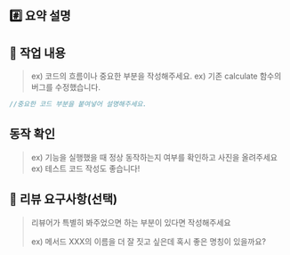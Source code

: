 ## #️⃣ 요약 설명

## 📝 작업 내용

> ex) 코드의 흐름이나 중요한 부분을 작성해주세요.
> ex) 기존 calculate 함수의 버그를 수정했습니다.

```java
//중요한 코드 부분을 붙여넣어 설명해주세요.
```

## 동작 확인

> ex) 기능을 실행했을 때 정상 동작하는지 여부를 확인하고 사진을 올려주세요
> ex) 테스트 코드 작성도 좋습니다!

## 💬 리뷰 요구사항(선택)

> 리뷰어가 특별히 봐주었으면 하는 부분이 있다면 작성해주세요
>
> ex) 메서드 XXX의 이름을 더 잘 짓고 싶은데 혹시 좋은 명칭이 있을까요?
